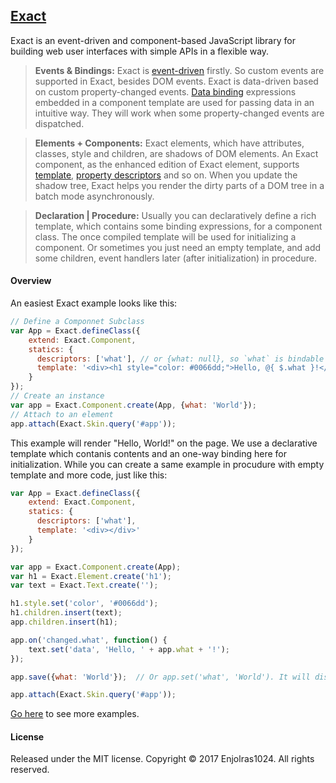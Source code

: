 ## [Exact](https://enjolras1024.github.io/exact/)

Exact is an event-driven and component-based JavaScript library for building web user interfaces with simple APIs in a flexible way.

> **Events & Bindings:** Exact is [event-driven](https://enjolras1024.github.io/exact/documents/event.html) firstly. So custom events are supported in Exact, besides DOM events. Exact is data-driven based on custom property-changed events. [Data binding](https://enjolras1024.github.io/exact/documents/template.html#data-binding) expressions embedded in a component template are used for passing data in an intuitive way. They will work when some property-changed events are dispatched.

> **Elements + Components:** Exact elements, which have attributes, classes, style and children, are shadows of DOM elements. An Exact component, as the enhanced edition of Exact element, supports [template](https://enjolras1024.github.io/exact/documents/template.html), [property descriptors](https://enjolras1024.github.io/exact/documents/component.html##defaults-and-descriptors) and so on. When you update the shadow tree, Exact helps you render the dirty parts of a DOM tree in a batch mode asynchronously.

> **Declaration | Procedure:** Usually you can declaratively define a rich template, which contains some binding expressions, for a component class. The once compiled template will be used for initializing a component. Or sometimes you just need an empty template, and add some children, event handlers later (after initialization) in procedure.

#### Overview
An easiest Exact example looks like this:
```javascript
// Define a Componnet Subclass
var App = Exact.defineClass({
    extend: Exact.Component,
    statics: {
      descriptors: ['what'], // or {what: null}, so `what` is bindable
      template: '<div><h1 style="color: #0066dd;">Hello, @{ $.what }!</h1></div>'
    }
}); 
// Create an instance
var app = Exact.Component.create(App, {what: 'World'});
// Attach to an element
app.attach(Exact.Skin.query('#app'));
```
This example will render "Hello, World!" on the page. We use a declarative template which contanis contents and an one-way binding here for initialization. While you can create a same example in procudure with empty template and more code, just like this:
```javascript
var App = Exact.defineClass({
    extend: Exact.Component,
    statics: {
      descriptors: ['what'],
      template: '<div></div>'
    }
});

var app = Exact.Component.create(App);
var h1 = Exact.Element.create('h1');
var text = Exact.Text.create('');

h1.style.set('color', '#0066dd');
h1.children.insert(text);
app.children.insert(h1);

app.on('changed.what', function() {
    text.set('data', 'Hello, ' + app.what + '!');
});

app.save({what: 'World'});  // Or app.set('what', 'World'). It will dispatch event `changed.what`

app.attach(Exact.Skin.query('#app'));
```

[Go here](https://enjolras1024.github.io/exact/examples/) to see more examples.

#### License
Released under the MIT license. Copyright © 2017 Enjolras1024. All rights reserved.